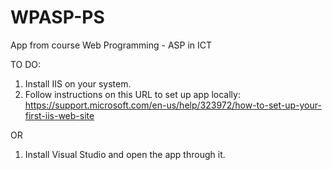 # WPASP-PS
App from course Web Programming - ASP in ICT 

TO DO:

1. Install IIS on your system.
2. Follow instructions on this URL to set up app locally: https://support.microsoft.com/en-us/help/323972/how-to-set-up-your-first-iis-web-site

OR

1. Install Visual Studio and open the app through it.
